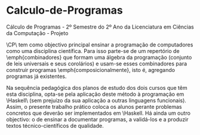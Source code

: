# Calculo-de-Programas
Cálculo de Programas - 2º Semestre do 2º Ano da Licenciatura em Ciências da Computação - Projeto

\CP\ tem como objectivo principal ensinar
a programação de computadores como uma disciplina científica. Para isso
parte-se de um repertório de \emph{combinadores} que formam uma álgebra da
programação (conjunto de leis universais e seus corolários) e usam-se esses
combinadores para construir programas \emph{composicionalmente}, isto é,
agregando programas já existentes.
  
Na sequência pedagógica dos planos de estudo dos dois cursos que têm
esta disciplina, opta-se pela aplicação deste método à programação
em \Haskell\ (sem prejuízo da sua aplicação a outras linguagens 
funcionais). Assim, o presente trabalho prático coloca os
alunos perante problemas concretos que deverão ser implementados em
\Haskell.  Há ainda um outro objectivo: o de ensinar a documentar
programas, a validá-los e a produzir textos técnico-científicos de
qualidade.

